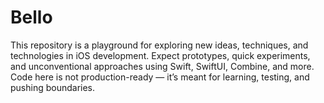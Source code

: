 # Bello
This repository is a playground for exploring new ideas, techniques, and technologies in iOS development. Expect prototypes, quick experiments, and unconventional approaches using Swift, SwiftUI, Combine, and more. Code here is not production-ready — it’s meant for learning, testing, and pushing boundaries.
